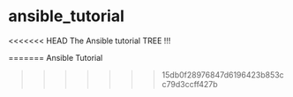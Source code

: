 # ansible_tutorial

<<<<<<< HEAD
The Ansible tutorial TREE !!!

=======
Ansible Tutorial
>>>>>>> 15db0f28976847d6196423b853cc79d3ccff427b


